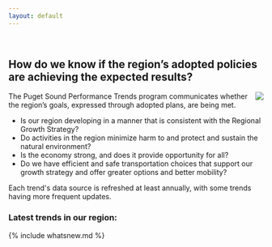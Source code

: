 ```yaml
---
layout: default
---
```


<br/>

## How do we know if the region’s adopted policies are achieving the expected results?

<img src="{{ site.baseurl }}/images/three-circles.png" align="right"/>

The Puget Sound Performance Trends program communicates whether the region’s goals, expressed through adopted plans, are being met.

* Is our region developing in a manner that is consistent with the Regional Growth Strategy?
* Do activities in the region minimize harm to and protect and sustain the natural environment?
* Is the economy strong, and does it provide opportunity for all?
* Do we have efficient and safe transportation choices that support our growth strategy and offer greater options and better mobility?

Each trend's data source is refreshed at least annually, with some trends having more frequent updates.

### Latest trends in our region:

{% include whatsnew.md %}

